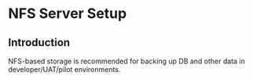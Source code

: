 # NFS Server Setup

## Introduction

NFS-based storage is recommended for backing up DB and other data in developer/UAT/pilot environments.


